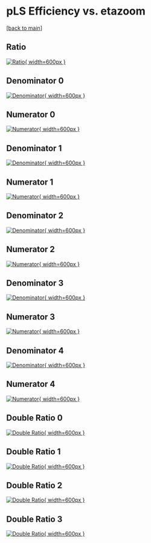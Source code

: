 # pLS Efficiency vs. etazoom

[[back to main](./)]



## Ratio

[![Ratio](../mtv/var/pLS_base_321_1_eff_etazoom.png){ width=600px }](../mtv/var/pLS_base_321_1_eff_etazoom.pdf)

## Denominator 0

[![Denominator](../mtv/den/pLS_base_321_1_eff_etazoom_den0.png){ width=600px }](../mtv/den/pLS_base_321_1_eff_etazoom_den0.pdf)

## Numerator 0

[![Numerator](../mtv/num/pLS_base_321_1_eff_etazoom_num0.png){ width=600px }](../mtv/num/pLS_base_321_1_eff_etazoom_num0.pdf)

## Denominator 1

[![Denominator](../mtv/den/pLS_base_321_1_eff_etazoom_den1.png){ width=600px }](../mtv/den/pLS_base_321_1_eff_etazoom_den1.pdf)

## Numerator 1

[![Numerator](../mtv/num/pLS_base_321_1_eff_etazoom_num1.png){ width=600px }](../mtv/num/pLS_base_321_1_eff_etazoom_num1.pdf)

## Denominator 2

[![Denominator](../mtv/den/pLS_base_321_1_eff_etazoom_den2.png){ width=600px }](../mtv/den/pLS_base_321_1_eff_etazoom_den2.pdf)

## Numerator 2

[![Numerator](../mtv/num/pLS_base_321_1_eff_etazoom_num2.png){ width=600px }](../mtv/num/pLS_base_321_1_eff_etazoom_num2.pdf)

## Denominator 3

[![Denominator](../mtv/den/pLS_base_321_1_eff_etazoom_den3.png){ width=600px }](../mtv/den/pLS_base_321_1_eff_etazoom_den3.pdf)

## Numerator 3

[![Numerator](../mtv/num/pLS_base_321_1_eff_etazoom_num3.png){ width=600px }](../mtv/num/pLS_base_321_1_eff_etazoom_num3.pdf)

## Denominator 4

[![Denominator](../mtv/den/pLS_base_321_1_eff_etazoom_den4.png){ width=600px }](../mtv/den/pLS_base_321_1_eff_etazoom_den4.pdf)

## Numerator 4

[![Numerator](../mtv/num/pLS_base_321_1_eff_etazoom_num4.png){ width=600px }](../mtv/num/pLS_base_321_1_eff_etazoom_num4.pdf)

## Double Ratio 0

[![Double Ratio](../mtv/ratio/pLS_base_321_1_eff_etazoom_ratio0.png){ width=600px }](../mtv/ratio/pLS_base_321_1_eff_etazoom_ratio0.pdf)

## Double Ratio 1

[![Double Ratio](../mtv/ratio/pLS_base_321_1_eff_etazoom_ratio1.png){ width=600px }](../mtv/ratio/pLS_base_321_1_eff_etazoom_ratio1.pdf)

## Double Ratio 2

[![Double Ratio](../mtv/ratio/pLS_base_321_1_eff_etazoom_ratio2.png){ width=600px }](../mtv/ratio/pLS_base_321_1_eff_etazoom_ratio2.pdf)

## Double Ratio 3

[![Double Ratio](../mtv/ratio/pLS_base_321_1_eff_etazoom_ratio3.png){ width=600px }](../mtv/ratio/pLS_base_321_1_eff_etazoom_ratio3.pdf)

